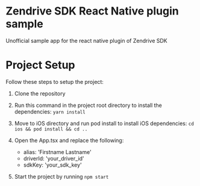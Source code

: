 # Zendrive SDK React Native plugin sample
Unofficial sample app for the react native plugin of Zendrive SDK

# Project Setup

Follow these steps to setup the project:

1. Clone the repository

2. Run this command in the project root directory to install the dependencies:
`yarn install`

3. Move to iOS directory and run pod install to install iOS dependencies:
`cd ios && pod install && cd ..`

4. Open the App.tsx and replace the following:
   - alias: 'Firstname Lastname'
   - driverId: 'your_driver_id'
   - sdkKey: 'your_sdk_key'

5. Start the project by running
`npm start`